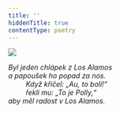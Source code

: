 ```yaml
---
title: ''
hiddenTitle: true
contentType: poetry
---
```


<section>

![](../Images/076.jpg)

_Byl jeden chlápek z Los Alamos  
a papoušek ho popad za nos.  
         Když křičel: „Au, to bolí!“  
         řekli mu: „To je Polly,“  
aby měl radost v Los Alamos._

</section>
